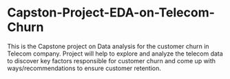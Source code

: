 # Capston-Project-EDA-on-Telecom-Churn
This is the Capstone project on Data analysis for the customer churn in Telecom company. Project will help to explore and analyze the telecom data to discover key factors responsible for customer churn and come up with ways/recommendations to ensure customer retention.
